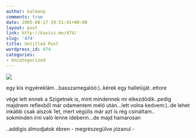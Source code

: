 ```yaml
---
author: kalmanp
comments: true
date: 2005-08-17 19:51:41+00:00
layout: post
link: http://kavics.me/474/
slug: '474'
title: Untitled Post
wordpress_id: 474
categories:
- Uncategorized
---
```


![](http://kavics.freeblog.hu/Files/kola.jpg)




egy kis ingyéreklám...basszamegalóó:)..kérek egy hallelúját..ettore




vége lett ennek a Szigetnek is, mint mindennek mi elkezdődik..pedig majdnem reflexből már odamentem meló után...lett volna kedvem:)..de lehet inkább csak alszok 1et, mert végülis már azt is rég csináltam..  
sokminden írni való lenne idebenn...de majd hamarosan




..addigis álmodjatok ébren - megrészegülve józanul -
